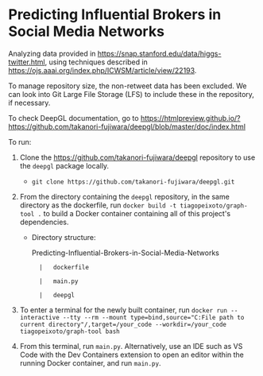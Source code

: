 # Predicting Influential Brokers in Social Media Networks

Analyzing data provided in https://snap.stanford.edu/data/higgs-twitter.html, using techniques described in https://ojs.aaai.org/index.php/ICWSM/article/view/22193.

To manage repository size, the non-retweet data has been excluded. We can look into Git Large File Storage (LFS) to include these in the repository, if necessary.

To check DeepGL documentation, go to https://htmlpreview.github.io/?https://github.com/takanori-fujiwara/deepgl/blob/master/doc/index.html

To run:

1. Clone the https://github.com/takanori-fujiwara/deepgl repository to use the ```deepgl``` package locally.
    * ```git clone https://github.com/takanori-fujiwara/deepgl.git```

2. From the directory containing the ```deepgl``` repository, in the same directory as the dockerfile, run
```docker build -t tiagopeixoto/graph-tool .``` to build a Docker container containing all of this project's dependencies.
    
    * Directory structure:

        Predicting-Influential-Brokers-in-Social-Media-Networks

            |   dockerfile

            |   main.py
        
            |   deepgl

3. To enter a terminal for the newly built container, run
```docker run --interactive --tty --rm --mount type=bind,source="C:File path to current directory"/,target=/your_code --workdir=/your_code tiagopeixoto/graph-tool bash```

4. From this terminal, run ```main.py```. Alternatively, use an IDE such as VS Code with the Dev Containers extension to open an editor within the running Docker container, and run ```main.py```.